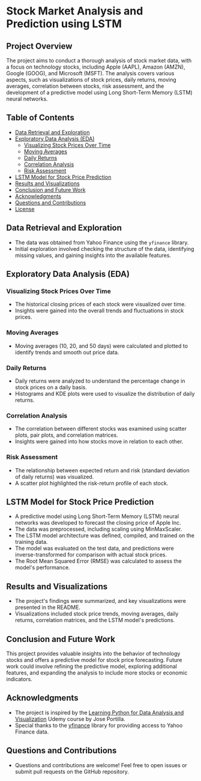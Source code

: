 # Stock Market Analysis and Prediction using LSTM

## Project Overview

The project aims to conduct a thorough analysis of stock market data, with a focus on technology stocks, including Apple (AAPL), Amazon (AMZN), Google (GOOG), and Microsoft (MSFT). The analysis covers various aspects, such as visualizations of stock prices, daily returns, moving averages, correlation between stocks, risk assessment, and the development of a predictive model using Long Short-Term Memory (LSTM) neural networks.

## Table of Contents

- [Data Retrieval and Exploration](#data-retrieval-and-exploration)
- [Exploratory Data Analysis (EDA)](#exploratory-data-analysis-eda)
    - [Visualizing Stock Prices Over Time](#visualizing-stock-prices-over-time)
    - [Moving Averages](#moving-averages)
    - [Daily Returns](#daily-returns)
    - [Correlation Analysis](#correlation-analysis)
    - [Risk Assessment](#risk-assessment)
- [LSTM Model for Stock Price Prediction](#lstm-model-for-stock-price-prediction)
- [Results and Visualizations](#results-and-visualizations)
- [Conclusion and Future Work](#conclusion-and-future-work)
- [Acknowledgments](#acknowledgments)
- [Questions and Contributions](#questions-and-contributions)
- [License](#license)

## Data Retrieval and Exploration

- The data was obtained from Yahoo Finance using the `yfinance` library.
- Initial exploration involved checking the structure of the data, identifying missing values, and gaining insights into the available features.

## Exploratory Data Analysis (EDA)

### Visualizing Stock Prices Over Time

- The historical closing prices of each stock were visualized over time.
- Insights were gained into the overall trends and fluctuations in stock prices.

### Moving Averages

- Moving averages (10, 20, and 50 days) were calculated and plotted to identify trends and smooth out price data.

### Daily Returns

- Daily returns were analyzed to understand the percentage change in stock prices on a daily basis.
- Histograms and KDE plots were used to visualize the distribution of daily returns.

### Correlation Analysis

- The correlation between different stocks was examined using scatter plots, pair plots, and correlation matrices.
- Insights were gained into how stocks move in relation to each other.

### Risk Assessment

- The relationship between expected return and risk (standard deviation of daily returns) was visualized.
- A scatter plot highlighted the risk-return profile of each stock.

## LSTM Model for Stock Price Prediction

- A predictive model using Long Short-Term Memory (LSTM) neural networks was developed to forecast the closing price of Apple Inc.
- The data was preprocessed, including scaling using MinMaxScaler.
- The LSTM model architecture was defined, compiled, and trained on the training data.
- The model was evaluated on the test data, and predictions were inverse-transformed for comparison with actual stock prices.
- The Root Mean Squared Error (RMSE) was calculated to assess the model's performance.

## Results and Visualizations

- The project's findings were summarized, and key visualizations were presented in the README.
- Visualizations included stock price trends, moving averages, daily returns, correlation matrices, and the LSTM model's predictions.

## Conclusion and Future Work

This project provides valuable insights into the behavior of technology stocks and offers a predictive model for stock price forecasting. Future work could involve refining the predictive model, exploring additional features, and expanding the analysis to include more stocks or economic indicators.

## Acknowledgments

- The project is inspired by the [Learning Python for Data Analysis and Visualization](https://www.udemy.com/course/learning-python-for-data-analysis-and-visualization/) Udemy course by Jose Portilla.
- Special thanks to the [yfinance](https://pypi.org/project/yfinance/) library for providing access to Yahoo Finance data.

## Questions and Contributions

- Questions and contributions are welcome! Feel free to open issues or submit pull requests on the GitHub repository.

